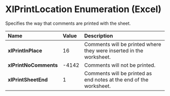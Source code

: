 
# XlPrintLocation Enumeration (Excel)

Specifies the way that comments are printed with the sheet.



|**Name**|**Value**|**Description**|
|:-----|:-----|:-----|
|**xlPrintInPlace**|16|Comments will be printed where they were inserted in the worksheet.|
|**xlPrintNoComments**|-4142|Comments will not be printed.|
|**xlPrintSheetEnd**|1|Comments will be printed as end notes at the end of the worksheet.|
